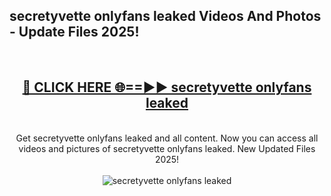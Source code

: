 <h2>secretyvette onlyfans leaked Videos And Photos - Update Files 2025!</h2>
<br>
<div align="center">
<h2><a href="https://top-ai-tools.click/QrbHav" rel="nofollow">🔴 CLICK HERE 🌐==►► secretyvette onlyfans leaked</a></h2>
<br>
Get secretyvette onlyfans leaked and all content. Now you can access all videos and pictures of secretyvette onlyfans leaked. New Updated Files 2025!
<br>
<br>
<a href="https://top-ai-tools.click/QrbHav" rel="nofollow" data-target="animated-image.originalLink"><img src="https://i.ibb.co.com/WyWwxjT/player-gif2.gif" alt="secretyvette onlyfans leaked" style="max-width: 100%; display: inline-block;" data-target="animated-image.originalImage"></a>
</div>
<br>